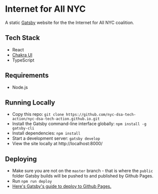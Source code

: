 # Internet for All NYC
A static [Gatsby](https://www.gatsbyjs.com/docs/) website for the the Internet for All NYC coalition.

## Tech Stack
- React
- [Chakra UI](https://chakra-ui.com) 
- TypeScript

## Requirements
- Node.js

## Running Locally
- Copy this repo: `git clone https://github.com/nyc-dsa-tech-action/nyc-dsa-tech-action.github.io.git`
- Install the Gatsby command-line interface globally: `npm install -g gatsby-cli`
- Install dependencies: `npm install`
- Start a development server: `gatsby develop`
- View the site locally at http://localhost:8000/

## Deploying
- Make sure you are not on the `master` branch - that is where the `public` folder Gatsby builds will be pushed to and published by Github Pages.
- Run `npm run deploy`
- [Here's Gatsby's guide to deploy to Github Pages.](https://www.gatsbyjs.com/docs/how-to/previews-deploys-hosting/how-gatsby-works-with-github-pages/)
